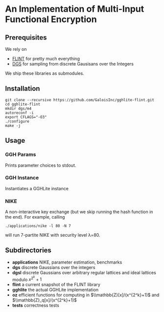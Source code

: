 # An Implementation of Multi-Input Functional Encryption #

## Prerequisites ##

We rely on

 * [FLINT](http://flintlib.org/) for pretty much everything
 * [DGS](https://bitbucket.org/malb/dgs) for sampling from discrete Gausisans
   over the Integers

We ship these libraries as submodules.

## Installation ##

    git clone --recursive https://github.com/GaloisInc/gghlite-flint.git
    cd gghlite-flint
    mkdir dgs/m4
    autoreconf -i
    export CFLAGS="-O3"
    ./configure
    make -j

## Usage ##

### GGH Params ###

Prints parameter choices to stdout.

### GGH Instance ###

Instantiates a GGHLite instance

### NIKE ###

A non-interactive key exchange (but we skip running the hash function in the end). For example,
calling

    ./applications/nike -l 80 -N 7

will run 7-partite NIKE with security level λ=80.

## Subdirectories ##

 * **applications** NIKE, parameter estimation, benchmarks
 * **dgs** discrete Gaussians over the integers
 * **dgsl** discrete Gaussians over arbitrary regular lattices and ideal lattices modulo $x^{2^k}+1$
 * **flint** a current snapshot of the FLINT library
 * **gghlite** the actual GGHLite implementation
 * **oz** efficient functions for computing in $\\mathbb{Z}[x]/(x^{2^k}+1)$ and $\\mathbb{Z}_q[x]/(x^{2^k}+1)$
 * **tests** correctness tests

